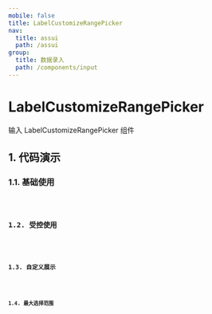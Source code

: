 ```yaml
---
mobile: false
title: LabelCustomizeRangePicker
nav:
  title: assui
  path: /assui
group:
  title: 数据录入
  path: /components/input
---
```


# LabelCustomizeRangePicker

输入 LabelCustomizeRangePicker 组件

## 1. 代码演示

### 1.1. 基础使用

<code hideActions='["CSB", "EXTERNAL"]' src="./demo/index.tsx" />

### 1.2. 受控使用
<code hideActions='["CSB", "EXTERNAL"]' src="./demo/Control.tsx" />

### 1.3. 自定义展示
<code hideActions='["CSB", "EXTERNAL"]' src="./demo/CustomizeTime.tsx" />

### 1.4. 最大选择范围
<code hideActions='["CSB", "EXTERNAL"]' src="./demo/MaxScope.tsx" />

 